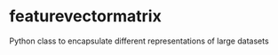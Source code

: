 featurevectormatrix
===================

Python class to encapsulate different representations of large datasets
